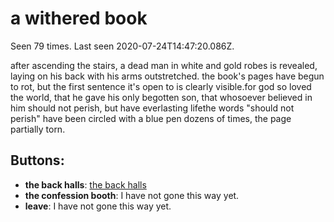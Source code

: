 # a withered book

Seen 79 times. Last seen 2020-07-24T14:47:20.086Z.

after ascending the stairs, a dead man in white and gold robes is revealed, laying on his back with his arms outstretched. the book's pages have begun to rot, but the first sentence it's open to is clearly visible.<span class='doc'>for god so loved the world, that he gave his only begotten son, that whosoever believed in him should not perish, but have everlasting life</span>the words "should not perish" have been circled with a blue pen dozens of times, the page partially torn.

## Buttons:

- **the back halls**: [the back halls](the-back-halls-x57ii6.md)
- **the confession booth**: I have not gone this way yet.
- **leave**: I have not gone this way yet.